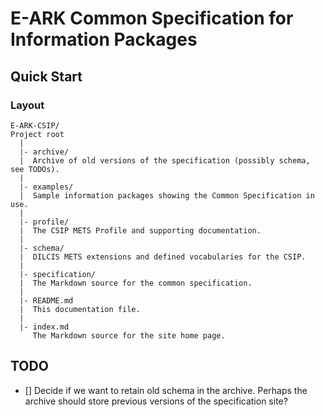 E-ARK Common Specification for Information Packages
===================================================

Quick Start
-----------

### Layout
```
E-ARK-CSIP/
Project root
  |
  |- archive/
  |  Archive of old versions of the specification (possibly schema, see TODOs).
  |
  |- examples/
  |  Sample information packages showing the Common Specification in use.
  |
  |- profile/
  |  The CSIP METS Profile and supporting documentation.
  |
  |- schema/
  |  DILCIS METS extensions and defined vocabularies for the CSIP.
  |
  |- specification/
  |  The Markdown source for the common specification.
  |
  |- README.md
  |  This documentation file.
  |
  |- index.md
     The Markdown source for the site home page.
```

TODO
----
- [] Decide if we want to retain old schema in the archive. Perhaps the archive should store previous versions of the specification site?
